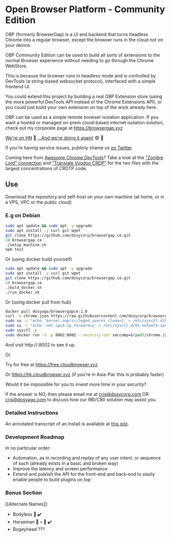 # Open Browser Platform - Community Edition

OBP (formerly BrowserGap) is a UI and backend that turns headless Chrome into a regular browser, except the browser runs in the cloud not on your device. 

OBP Community Edition can be used to build all sorts of extensions to the normal Browser experience without needing to go through the Chrome WebStore. 

This is because the browser runs in headless mode and is controlled by DevTools (a string-based websocket protocol), interfaced with a simple frontend UI. 

You could extend this project by building a real OBP Extension store (using the more powerful DevTools API instead of the Chrome Extensions API), or you could just build your own extension on top of the work already here.

OBP can be used as a simple remote browser isolation application. 
If you want a hosted or managed on-prem cloud-based internet isolation solution, check out my corporate page at https://browsergap.xyz

[We're on HN](https://news.ycombinator.com/item?id=21561613) :tada: [...And we're doing it again!](https://news.ycombinator.com/item?id=21681065) :fearful: :see_no_evil:

If you're having service issues, publicly shame us [on Twitter](https://twitter.com/browsergap)

Coming here from [Awesome Chrome DevTools](https://github.com/ChromeDevTools/awesome-chrome-devtools)? Take a look at the ["Zombie Lord" connection](https://github.com/dosycorp/browsergap.ce/blob/master/zombie-lord/connection.js) and ["Translate Voodoo CRDP"](https://github.com/dosycorp/browsergap.ce/blob/master/public/translateVoodooCRDP.js) for the two files with the largest concentrations of CRDTP code.

## Use

Download the repository and self-host on your own machine (at home, or in a VPS, VPC or the public cloud)

### E.g on Debian

```sh
sudo apt update && sudo apt -y upgrade
sudo apt install -y curl git wget
git clone https://github.com/dosycorp/browsergap.ce.git
cd browsergap.ce
./setup_machine.sh
npm test
```

Or (using docker build yourself)

```sh
sudo apt update && sudo apt -y upgrade
sudo apt install -y curl git wget
git clone https://github.com/dosycorp/browsergap.ce.git
cd browsergap.ce
./buld_docker.sh
./run_docker.sh 
```

Or (using docker pull from hub)

```sh
docker pull dosyago/browsergapce:1.0
curl -o chrome.json https://raw.githubusercontent.com/dosycorp/browsergap.ce/master/chrome.json
sudo su -c "echo 'kernel.unprivileged_userns_clone=1' > /etc/sysctl.d/00-local-userns.conf"
sudo su -c "echo 'net.ipv4.ip_forward=1' > /etc/sysctl.d/01-network-ipv4.conf"
sudo sysctl -p
sudo docker run -d -p 8002:8002 --security-opt seccomp=$(pwd)/chrome.json browsergapce:1.0
```

And visit http://<your ip>:8002 to see it up.

Or

Try for free at https://free.cloudbrowser.xyz

Or https://hk.cloudbrowser.xyz (if you're in Asia-Pac this is probably faster)

Would it be impossible for you to invest more time in your security? 

If the answer is NO, then please email me at cris@dosycorp.com OR cris@dosyago.com to discuss how our RBI/CBII solution may assist you.

### Detailed Instructions

An annotated transcript of an install is available at [this gist](https://gist.github.com/crislin2046/2fcd103234f93376c44d110d6295f32a).

### Development Roadmap

In no particular order:

- Automation, as in recording and replay of any user intent, or sequence of such (already exists in a basic and broken way)
- Improve the latency and screen performance
- Extend and publish the API for the front-end and back-end to easily enable people to build plugins on top

### Bonus Section 

[[Alternate Names]]:
- Bodyless :tada: :heavy_check_mark:
- Horseman :horse: :skull: :man: :heavy_check_mark:
- Bogeyhead ???
